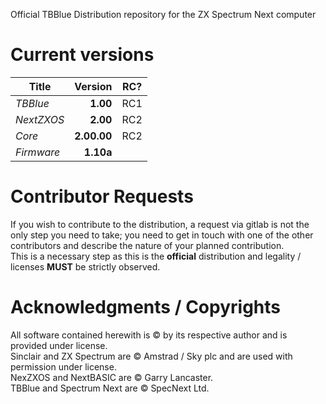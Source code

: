 Official TBBlue Distribution repository for the ZX Spectrum Next computer

Current versions  
================  

|Title |Version|RC?  	|  
|---	|--:	|---	|  
|*TBBlue*| **1.00** |RC1|  
|*NextZXOS*|**2.00**|RC2|  
|*Core*|**2.00.00**	|RC2|  
|*Firmware*|**1.10a**|  |  
  
  
Contributor Requests
====================
If you wish to contribute to the distribution, a request via gitlab is not 
the only step you need to take; you need to get in touch with one of the other
contributors and describe the nature of your planned contribution.  
This is a necessary step as this is the **official** distribution and legality / licenses
**MUST** be strictly observed.
  
  
  
Acknowledgments / Copyrights  
============================
All software contained herewith is © by its respective author and is provided under license.  
Sinclair and ZX Spectrum are © Amstrad / Sky plc and are used with permission under license.  
NexZXOS and NextBASIC are © Garry Lancaster.  
TBBlue and Spectrum Next are © SpecNext Ltd.  
